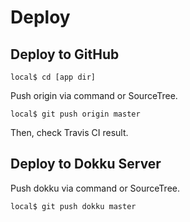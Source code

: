 # Deploy
## Deploy to GitHub
```
local$ cd [app dir]
```

Push origin via command or SourceTree.

```
local$ git push origin master
```

Then, check Travis CI result.

## Deploy to Dokku Server
Push dokku via command or SourceTree.

```
local$ git push dokku master
```
